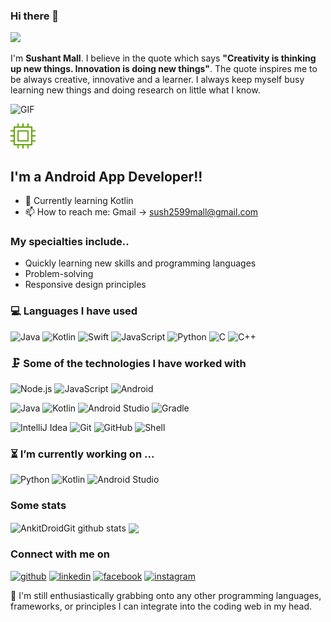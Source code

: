 ### Hi there 👋
![](https://komarev.com/ghpvc/?username=sushant-mall&color=orange&style=plastic&label=PROFILE+VIEWS)

I'm **Sushant Mall**. I believe in the quote which says **"Creativity is thinking up new things. Innovation is doing new things"**. The quote inspires me to be always creative, innovative and a learner. I always keep myself busy learning new things and doing research on little what I know.

<img alt="GIF" height= 150 src="https://camo.githubusercontent.com/992babdffd8c74a1502de375fbdf7e4d54773242/68747470733a2f2f6d656469612e67697068792e636f6d2f6d656469612f53576f536b4e36447854737a71494b4571762f67697068792e676966" />

<a href='https://docs.github.com/en/developers'><img src='https://raw.githubusercontent.com/acervenky/animated-github-badges/master/assets/devbadge.gif' width='40' height='40'></a> 
## I'm a Android App Developer!!
- 🌱 Currently learning Kotlin 
- 📫 How to reach me: Gmail -> sush2599mall@gmail.com 


### My specialties include..
- Quickly learning new skills and programming languages
- Problem-solving
- Responsive design principles


### 💻 Languages I have used

![Java](https://img.shields.io/badge/-Java-333333?style=flat&logo=java)
![Kotlin](https://img.shields.io/badge/-kotlin-333333?style=flat&logo=kotlin)
![Swift](https://img.shields.io/badge/-Swift-333333?style=flat&logo=swift)
![JavaScript](https://img.shields.io/badge/-JavaScript-333333?style=flat&logo=javascript)
![Python](https://img.shields.io/badge/-Python-333333?style=flat&logo=python)
![C](https://img.shields.io/badge/-C-333333?style=flat&logo=c)
![C++](https://img.shields.io/badge/-C++-333333?style=flat&logo=c%2B%2B)


### 🗜 Some of the technologies I have worked with
![Node.js](https://img.shields.io/badge/-Node.js-333333?style=flat&logo=node.js&logoColor=339933)
![JavaScript](https://img.shields.io/badge/-JavaScript-333333?style=flat&logo=javascript)
![Android](http://img.shields.io/badge/-Android-333333?style=flat&logo=android)

![Java](https://img.shields.io/badge/-Java-333333?style=flat&logo=java)
![Kotlin](https://img.shields.io/badge/-kotlin-333333?style=flat&logo=kotlin)
![Android Studio](http://img.shields.io/badge/-Android%20Studio-333333?style=flat&logo=android-studio)
![Gradle](http://img.shields.io/badge/-Gradle-333333?style=flat&logo=gradle)

![IntelliJ Idea](http://img.shields.io/badge/-IntelliJ-333333?style=flat&logo=jetbrains)
![Git](https://img.shields.io/badge/-Git-333333?style=flat&logo=git&logoColor=F05032)
![GitHub](https://img.shields.io/badge/-GitHub-333333?style=flat&logo=github&logoColor=FFFFFF)
![Shell](https://img.shields.io/badge/-Shell-333333?style=flat&logo=shell&logoColor=FFFFFF)


### ⏳ I’m currently working on ...
![Python](https://img.shields.io/badge/-Python-333333?style=flat&logo=python)
![Kotlin](https://img.shields.io/badge/-kotlin-333333?style=flat&logo=kotlin)
![Android Studio](http://img.shields.io/badge/-Android%20Studio-333333?style=flat&logo=android-studio)


### Some stats

<img align="center" src="https://github-readme-stats.vercel.app/api?username=sushant-mall&show_icons=true&theme=onedark&line_height=27" alt="AnkitDroidGit github stats" />

<img align="center" src="https://github-readme-stats.vercel.app/api/top-langs/?username=sushant-mall&layout=compact&theme=onedark&hide=css,html,jupyter+notebook" />


### Connect with me on

[<img src='https://cdn.jsdelivr.net/npm/simple-icons@3.0.1/icons/github.svg' alt='github' height='40'>](https://www.github.com/sushant-mall)  [<img src='https://cdn.jsdelivr.net/npm/simple-icons@3.0.1/icons/linkedin.svg' alt='linkedin' height='40'>](https://www.linkedin.com/in/sushant-mall-23843618b/)  [<img src='https://cdn.jsdelivr.net/npm/simple-icons@3.0.1/icons/facebook.svg' alt='facebook' height='40'>](https://www.facebook.com/sushant.mall.9/)  [<img src='https://cdn.jsdelivr.net/npm/simple-icons@3.0.1/icons/instagram.svg' alt='instagram' height='40'>](https://www.instagram.com/ig__sushant/)  


 🔭 I'm still enthusiastically grabbing onto any other programming languages, frameworks, or principles I can integrate into the coding web in my head.



